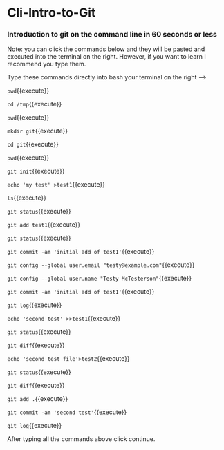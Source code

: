 Cli-Intro-to-Git
==========

### Introduction to git on the command line in 60 seconds or less

Note: you can click the commands below and they will be pasted and
executed into the terminal on the right.  However, if you want to learn
I recommend you type them.

Type these commands directly into bash your terminal on the right -->

`pwd`{{execute}}

`cd /tmp`{{execute}}

`pwd`{{execute}}

`mkdir git`{{execute}}

`cd git`{{execute}}

`pwd`{{execute}}

`git init`{{execute}}

`echo 'my test' >test1`{{execute}}

`ls`{{execute}}

`git status`{{execute}}

`git add test1`{{execute}}

`git status`{{execute}}

`git commit -am 'initial add of test1'`{{execute}}

`git config --global user.email "testy@example.com"`{{execute}}

`git config --global user.name "Testy McTesterson"`{{execute}}

`git commit -am 'initial add of test1'`{{execute}}

`git log`{{execute}}

`echo 'second test' >>test1`{{execute}}

`git status`{{execute}}

`git diff`{{execute}}

`echo 'second test file'>test2`{{execute}}

`git status`{{execute}}

`git diff`{{execute}}

`git add .`{{execute}}

`git commit -am 'second test'`{{execute}}

`git log`{{execute}}


After typing all the commands above click continue.
